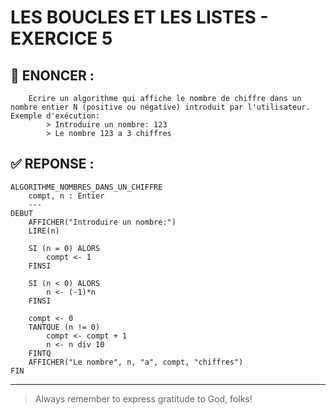 # LES BOUCLES ET LES LISTES - EXERCICE 5

## 🌟 ENONCER :
```
    Ecrire un algorithme qui affiche le nombre de chiffre dans un nombre entier N (positive ou négative) introduit par l'utilisateur. Exemple d'exécution:
        > Introduire un nombre: 123
        > Le nombre 123 a 3 chiffres
```

## ✅ REPONSE :

````
ALGORITHME_NOMBRES_DANS_UN_CHIFFRE
    compt, n : Entier
    ---
DEBUT
    AFFICHER("Introduire un nombre:")
    LIRE(n)

    SI (n = 0) ALORS
        compt <- 1
    FINSI

    SI (n < 0) ALORS
        n <- (-1)*n
    FINSI

    compt <- 0
    TANTQUE (n != 0)
        compt <- compt + 1
        n <- n div 10
    FINTQ
    AFFICHER("Le nombre", n, "a", compt, "chiffres")
FIN 
````

--- 

> Always remember to express gratitude to God, folks!
